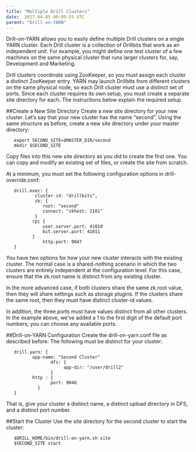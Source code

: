 ```yaml
---
title: "Multiple Drill Clusters"
date:  2017-04-05 00:09:55 UTC  
parent: "Drill-on-YARN"
---  
```


Drill-on-YARN allows you to easily define multiple Drill clusters on a single YARN cluster. Each Drill cluster is a collection of Drillbits that work as an independent unit. For example, you might define one test cluster of a few machines on the same physical cluster that runs larger clusters for, say, Development and Marketing.  

Drill clusters coordinate using ZooKeeper, so you must assign each cluster a distinct ZooKeeper
entry. YARN may launch Drillbits from different clusters on the same physical node, so each
Drill cluster must use a distinct set of ports. Since each cluster requires its own setup, you must create a separate site directory for each. The instructions below explain the required setup.  

##Create a New Site Directory
Create a new site directory for your new cluster. Let’s say that your new cluster has the name
“second”. Using the same structure as before, create a new site directory under your master
directory:  

       export SECOND_SITE=$MASTER_DIR/second
       mkdir $SECOND_SITE  

Copy files into this new site directory as you did to create the first one. You can copy and modify an existing set of files, or create the site from scratch.

At a minimum, you must set the following configuration options in drill-override.conf:  

       drill.exec: {
               cluster-id: "drillbits",
               zk: {
                  root: "second"
                  connect: "zkhost: 2181"
               }
              rpc {
                  user.server.port: 41010
                  bit.server.port: 41011
              }
                  http.port: 9047
       }  

You have two options for how your new cluster interacts with the existing cluster. The normal
case is a shared-nothing scenario in which the two clusters are entirely independent at the
configuration level. For this case, ensure that the zk.root name is distinct from any existing
cluster.

In the more advanced case, if both clusters share the same zk.root value, then they will
share settings such as storage plugins. If the clusters share the same root, then they must have distinct cluster-id values.  

In addition, the three ports must have values distinct from all other clusters. In the example
above, we’ve added a 1 to the first digit of the default port numbers; you can choose any available ports.  

##Drill-on-YARN Configuration
Create the drill-on-yarn.conf file as described before. The following must be distinct
for your cluster:  

       drill.yarn: {
              app-name: "Second Cluster"
                     dfs: {
                          app-dir: "/user/drill2"
                     }
              http : {
                     port: 9048
                }
       }

That is, give your cluster a distinct name, a distinct upload directory in DFS, and a distinct port number.  

##Start the Cluster
Use the site directory for the second cluster to start the cluster:  

       $DRILL_HOME/bin/drill-on-yarn.sh site
       $SECOND_SITE start  

